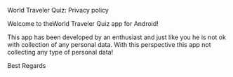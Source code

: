 World Traveler Quiz: Privacy policy

Welcome to theWorld Traveler Quiz app for Android!

This app has been developed by an enthusiast and just like you he is not ok with collection of any personal data. With this perspective this app not collecting any type of personal data!

Best Regards

